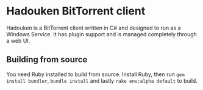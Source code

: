 Hadouken BitTorrent client
==========================

Hadouken is a BitTorrent client written in C# and designed to run as a Windows Service. It has plugin support and is managed completely through a web UI.

Building from source
--------------------
You need Ruby installed to build from source. Install Ruby, then run `gem install bundler`, `bundle install` and lastly `rake env:alpha default` to build.